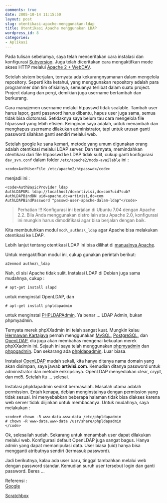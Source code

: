 ```yaml
---
comments: true
date: 2005-10-14 11:15:50
layout: post
slug: otentikasi-apache-menggunakan-ldap
title: Otentikasi Apache menggunakan LDAP
wordpress_id: 8
categories:
- Aplikasi
---
```


Pada tulisan sebelumya, saya telah menceritakan cara instalasi dan konfigurasi [Subversion](http://subversion.tigris.org). Juga telah diceritakan cara mengaktifkan mode akses HTTP melalui [Apache 2 + WebDAV](http://httpd.apache.org).

Setelah sistem berjalan, ternyata ada kekurangnyamanan dalam mengelola repository. Seperti kita ketahui, yang menggunakan repository adalah para programmer dan tim ofisialnya, semuanya terlibat dalam suatu project. Project datang dan pergi, demikian juga username bertambah dan berkurang. 

Cara manajemen username melalui htpasswd tidak scalable. Tambah user harus lapor, ganti password harus dibantu, hapus user juga sama, semua tidak bisa diotomasi. Setidaknya saya belum tau cara mengelola file htpasswd yang lebih efisien. Keinginan saya adalah, untuk menambah dan menghapus username dilakukan administrator, tapi untuk urusan ganti password silahkan ganti sendiri melalui web.

Setelah google ke sana kemari, metode yang umum digunakan orang adalah otentikasi melalui LDAP server. Dan ternyata, memindahkan otentikasi dari file htpasswd ke LDAP tidak sulit, cukup ganti konfigurasi `dav_svn.conf` dalam folder `/etc/apache2/mods-available` ini : 

    
    <code>AuthUserFile /etc/apache2/htpasswd</code>


menjadi ini : 

    
    <code>AuthBasicProvider ldap
    AuthLDAPURL ldap://localhost/dc=artivisi,dc=com?uid?sub?
    AuthLDAPBindDN uid=apache,dc=artivisi,dc=com
    AuthLDAPBindPassword "passwd-user-apache-dalam-ldap"</code>





> Perhatian !!! Konfigurasi ini berjalan di Ubuntu 7.04 dengan Apache 2.2. Bila Anda menggunakan distro lain atau Apache 2.0, konfigurasi ini mungkin harus dimodifikasi agar bisa berjalan dengan baik.



Kita membutuhkan modul `mod\_authnz\_ldap` agar Apache bisa melakukan otentikasi ke LDAP.

Lebih lanjut tentang otentikasi LDAP ini bisa dilihat di [manualnya Apache](http://httpd.apache.org/docs/2.2/mod/mod_authnz_ldap.html).

Untuk mengaktifkan modul ini, cukup gunakan perintah berikut: 

`a2enmod authnz\_ldap`

Nah, di sisi Apache tidak sulit. Instalasi LDAP di Debian juga sama mudahnya, cukup : 

`# apt-get install slapd`

untuk menginstal OpenLDAP, dan 

`# apt-get install phpldapadmin`

untuk menginstal [PHPLDAPAdmin](http://phpldapadmin.sourceforge.net). Ya benar ... LDAP Admin, bukan phpmyadmin. 

Ternyata merek phpXXadmin ini telah sangat kuat. Mungkin kalau [Hermawan Kartajaya](http://www.hermawankartajaya.com) pernah menggunakan [MySQL](http://www.mysql.org), [PostgreSQL](http://www.postgresql.org), dan [OpenLDAP](http://www.openldap.org), dia juga akan membahas mengenai kekuatan merek phpXXadmin ini. Sejauh ini saya telah menggunakan [phpmyadmin](http://www.phpmyadmin.net) dan [phppgadmin](http://phppgadmin.sourceforge.net). Dan sekarang ada [phpldapadmin](http://phpldapadmin.sourceforge.net). Luar biasa. 

Instalasi [OpenLDAP](http://www.openldap.org) mudah sekali, kita hanya ditanya nama domain yang akan disimpan, saya jawab **artivisi.com**. Kemudian ditanya password untuk administrator dan metode enkripsinya. OpenLDAP menyediakan clear, crypt, dan md5. 
Setelah itu ... selesai.

Instalasi phpldapadmin sedikit bermasalah. Masalah utama adalah permission. Entah kenapa, debian menginstalnya dengan permission yang tidak sesuai. 
Ini menyebabkan beberapa halaman tidak bisa diakses karena web server tidak diijinkan untuk membacanya.
Untuk mudahnya, saya melakukan : 

    
    <code># chown -R www-data.www-data /etc/phpldapadmin
    # chown -R www-data.www-data /usr/share/phpldapadmin
    </code>



Ok, selesailah sudah.
Sekarang untuk menambah user dapat dilakukan melalui web. Konfigurasi default OpenLDAP juga sangat bagus. Hanya admin yang dapat memanipulasi data. User biasa (uid) hanya bisa mengganti atributnya sendiri (termasuk password).

Jadi berikutnya, kalau ada user baru, tinggal tambahkan melalui web dengan password standar. Kemudian suruh user tersebut login dan ganti password. Beres ... 

Referensi :  
[Google](http://www.google.com)

[Scratchbox](http://www.scratchbox.org/documentation/docbook/svn.html)

